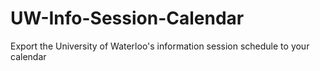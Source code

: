 UW-Info-Session-Calendar
========================

Export the University of Waterloo's information session schedule to your calendar
